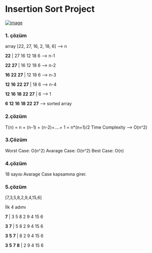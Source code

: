 # Insertion Sort Project

[![image](https://www.linkpicture.com/q/insertion.png)](![[image](https://www.linkpicture.com/q/insertion.png)])

###  1. çözüm
array
[22, 27, 16, 2, 18, 6] --> n

**22** | 27 16 12 18 6 --> n-1

**22** **27** | 16 12 18 6 --> n-2

**16** **22** **27** | 12 18 6 --> n-3

**12** **16** **22** **27** | 18 6 --> n-4

**12** **16** **18** **22** **27** | 6 --> 1

**6**  **12** **16** **18** **22** **27**  --> sorted array

###  2.çözüm

T(n) = n + (n-1) + (n-2)+....+ 1 = n*(n+1)/2
Time Complexity --> O(n^2)

###  3.Çözüm

Worst Case: O(n^2)
Avarage Case: O(n^2)
Best Case: O(n)

###  4.çözüm

18 sayısı Avarage Case kapsamına girer.

### 5.çözüm
[7,3,5,8,2,9,4,15,6]

İlk 4 adımı

**7** | 3 5 8 2 9 4 15 6 

**3** **7** | 5 8 2 9 4 15 6

**3** **5** **7** | 8 2 9 4 15 6

**3** **5** **7** **8** | 2 9 4 15 6

